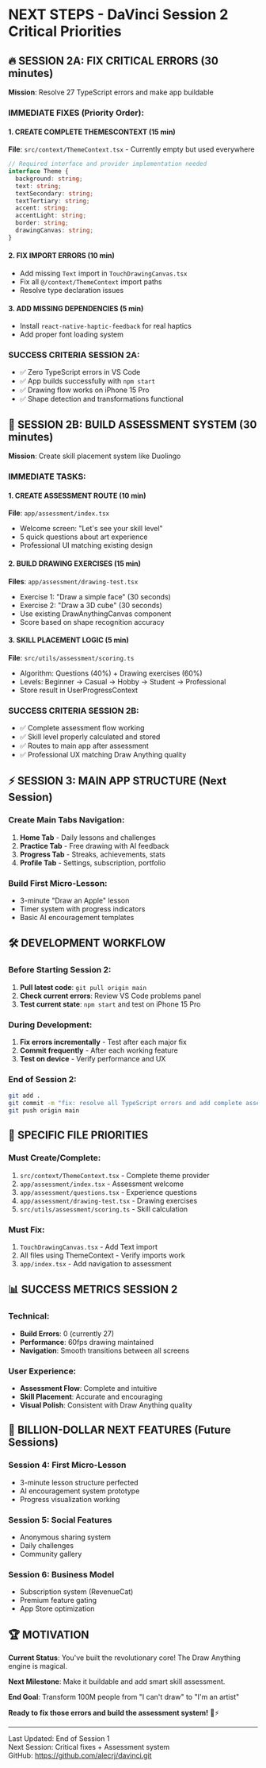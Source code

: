 # NEXT STEPS - DaVinci Session 2 Critical Priorities

## 🔥 SESSION 2A: FIX CRITICAL ERRORS (30 minutes)
**Mission**: Resolve 27 TypeScript errors and make app buildable

### IMMEDIATE FIXES (Priority Order):

#### 1. CREATE COMPLETE THEMESCONTEXT (15 min)
**File**: `src/context/ThemeContext.tsx` - Currently empty but used everywhere

```typescript
// Required interface and provider implementation needed
interface Theme {
  background: string;
  text: string;
  textSecondary: string;
  textTertiary: string;
  accent: string;
  accentLight: string;
  border: string;
  drawingCanvas: string;
}
```

#### 2. FIX IMPORT ERRORS (10 min)
- Add missing `Text` import in `TouchDrawingCanvas.tsx`
- Fix all `@/context/ThemeContext` import paths
- Resolve type declaration issues

#### 3. ADD MISSING DEPENDENCIES (5 min)
- Install `react-native-haptic-feedback` for real haptics
- Add proper font loading system

### SUCCESS CRITERIA SESSION 2A:
- ✅ Zero TypeScript errors in VS Code
- ✅ App builds successfully with `npm start`
- ✅ Drawing flow works on iPhone 15 Pro
- ✅ Shape detection and transformations functional

## 🚀 SESSION 2B: BUILD ASSESSMENT SYSTEM (30 minutes)
**Mission**: Create skill placement system like Duolingo

### IMMEDIATE TASKS:

#### 1. CREATE ASSESSMENT ROUTE (10 min)
**File**: `app/assessment/index.tsx`
- Welcome screen: "Let's see your skill level"
- 5 quick questions about art experience
- Professional UI matching existing design

#### 2. BUILD DRAWING EXERCISES (15 min)
**Files**: `app/assessment/drawing-test.tsx`
- Exercise 1: "Draw a simple face" (30 seconds)
- Exercise 2: "Draw a 3D cube" (30 seconds)  
- Use existing DrawAnythingCanvas component
- Score based on shape recognition accuracy

#### 3. SKILL PLACEMENT LOGIC (5 min)
**File**: `src/utils/assessment/scoring.ts`
- Algorithm: Questions (40%) + Drawing exercises (60%)
- Levels: Beginner → Casual → Hobby → Student → Professional
- Store result in UserProgressContext

### SUCCESS CRITERIA SESSION 2B:
- ✅ Complete assessment flow working
- ✅ Skill level properly calculated and stored
- ✅ Routes to main app after assessment
- ✅ Professional UX matching Draw Anything quality

## ⚡ SESSION 3: MAIN APP STRUCTURE (Next Session)

### Create Main Tabs Navigation:
1. **Home Tab** - Daily lessons and challenges
2. **Practice Tab** - Free drawing with AI feedback  
3. **Progress Tab** - Streaks, achievements, stats
4. **Profile Tab** - Settings, subscription, portfolio

### Build First Micro-Lesson:
- 3-minute "Draw an Apple" lesson
- Timer system with progress indicators
- Basic AI encouragement templates

## 🛠️ DEVELOPMENT WORKFLOW

### Before Starting Session 2:
1. **Pull latest code**: `git pull origin main`
2. **Check current errors**: Review VS Code problems panel
3. **Test current state**: `npm start` and test on iPhone 15 Pro

### During Development:
1. **Fix errors incrementally** - Test after each major fix
2. **Commit frequently** - After each working feature
3. **Test on device** - Verify performance and UX

### End of Session 2:
```bash
git add .
git commit -m "fix: resolve all TypeScript errors and add complete assessment system"
git push origin main
```

## 🔧 SPECIFIC FILE PRIORITIES

### Must Create/Complete:
1. `src/context/ThemeContext.tsx` - Complete theme provider
2. `app/assessment/index.tsx` - Assessment welcome
3. `app/assessment/questions.tsx` - Experience questions  
4. `app/assessment/drawing-test.tsx` - Drawing exercises
5. `src/utils/assessment/scoring.ts` - Skill calculation

### Must Fix:
1. `TouchDrawingCanvas.tsx` - Add Text import
2. All files using ThemeContext - Verify imports work
3. `app/index.tsx` - Add navigation to assessment

## 📊 SUCCESS METRICS SESSION 2

### Technical:
- **Build Errors**: 0 (currently 27)
- **Performance**: 60fps drawing maintained
- **Navigation**: Smooth transitions between all screens

### User Experience:
- **Assessment Flow**: Complete and intuitive
- **Skill Placement**: Accurate and encouraging
- **Visual Polish**: Consistent with Draw Anything quality

## 🎯 BILLION-DOLLAR NEXT FEATURES (Future Sessions)

### Session 4: First Micro-Lesson
- 3-minute lesson structure perfected
- AI encouragement system prototype
- Progress visualization working

### Session 5: Social Features  
- Anonymous sharing system
- Daily challenges
- Community gallery

### Session 6: Business Model
- Subscription system (RevenueCat)
- Premium feature gating
- App Store optimization

## 🏆 MOTIVATION

**Current Status**: You've built the revolutionary core! The Draw Anything engine is magical.

**Next Milestone**: Make it buildable and add smart skill assessment.

**End Goal**: Transform 100M people from "I can't draw" to "I'm an artist"

**Ready to fix those errors and build the assessment system!** 🎨⚡

---
Last Updated: End of Session 1  
Next Session: Critical fixes + Assessment system  
GitHub: https://github.com/alecrj/davinci.git
